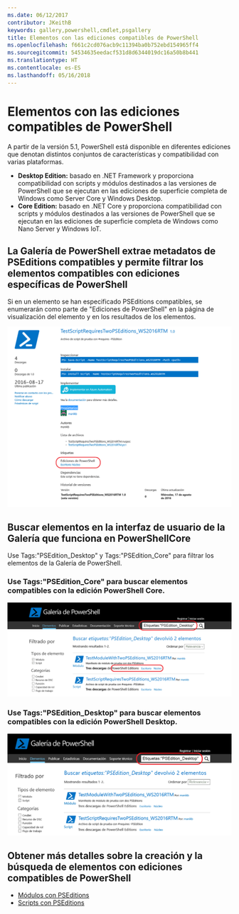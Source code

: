 ```yaml
---
ms.date: 06/12/2017
contributor: JKeithB
keywords: gallery,powershell,cmdlet,psgallery
title: Elementos con las ediciones compatibles de PowerShell
ms.openlocfilehash: f661c2cd076acb9c11394ba0b752ebd154965ff4
ms.sourcegitcommit: 54534635eedacf531d8d6344019dc16a50b8b441
ms.translationtype: HT
ms.contentlocale: es-ES
ms.lasthandoff: 05/16/2018
---
```

# <a name="items-with-compatible-powershell-editions"></a>Elementos con las ediciones compatibles de PowerShell

A partir de la versión 5.1, PowerShell está disponible en diferentes ediciones que denotan distintos conjuntos de características y compatibilidad con varias plataformas.

- **Desktop Edition:** basado en .NET Framework y proporciona compatibilidad con scripts y módulos destinados a las versiones de PowerShell que se ejecutan en las ediciones de superficie completa de Windows como Server Core y Windows Desktop.
- **Core Edition:** basado en .NET Core y proporciona compatibilidad con scripts y módulos destinados a las versiones de PowerShell que se ejecutan en las ediciones de superficie completa de Windows como Nano Server y Windows IoT.

## <a name="powershell-gallery-extracts-supported-pseditions-metadata-and-allows-you-to-filters-the-items-compatible-for-specific-powershell-editions"></a>La Galería de PowerShell extrae metadatos de PSEditions compatibles y permite filtrar los elementos compatibles con ediciones específicas de PowerShell

Si en un elemento se han especificado PSEditions compatibles, se enumerarán como parte de "Ediciones de PowerShell" en la página de visualización del elemento y en los resultados de los elementos.

![Página de visualización del elemento con PSEditions](../../Images/ItemDisplayPageWithPSEditions.PNG)

## <a name="search-for-items-in-the-gallery-ui-which-works-on-powershellcore"></a>Buscar elementos en la interfaz de usuario de la Galería que funciona en PowerShellCore

Use Tags:"PSEdition_Desktop" y Tags:"PSEdition_Core" para filtrar los elementos de la Galería de PowerShell.

### <a name="use-tagspseditioncore-to-search-items-compatible-with-powershell-core-edition"></a>Use Tags:"PSEdition_Core" para buscar elementos compatibles con la edición PowerShell Core.

![Resultados de la búsqueda de elementos compatibles con Core PSEdition](../../Images/SearchResultsWithPSEditions.PNG)

### <a name="use-tagspseditiondesktop-to-search-items-compatible-with-powershell-desktop-edition"></a>Use Tags:"PSEdition_Desktop" para buscar elementos compatibles con la edición PowerShell Desktop.

![Resultados de la búsqueda de elementos compatibles con Desktop PSEdition](../../Images/SearchResultsWithPSEdition-Desktop.PNG)

## <a name="more-details-on-authoring-and-finding-the-items-with-compatible-powershell-editions"></a>Obtener más detalles sobre la creación y la búsqueda de elementos con ediciones compatibles de PowerShell

- [Módulos con PSEditions](../../concepts/module-psedition-support.md)
- [Scripts con PSEditions](../../concepts/script-psedition-support.md)